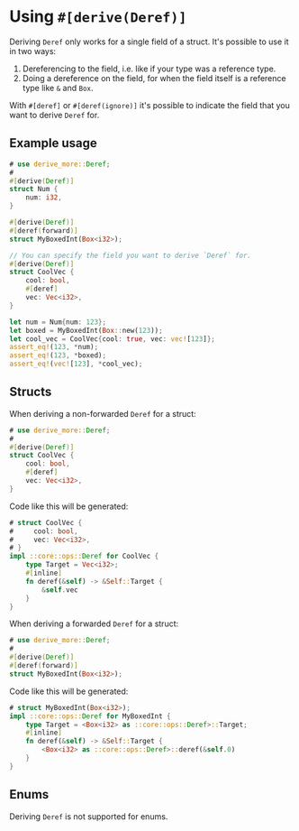 # Using `#[derive(Deref)]`

Deriving `Deref` only works for a single field of a struct.
It's possible to use it in two ways:

1. Dereferencing to the field, i.e. like if your type was a reference type.
2. Doing a dereference on the field, for when the field itself is a reference type like `&` and `Box`.

With `#[deref]` or `#[deref(ignore)]` it's possible to indicate the field that
you want to derive `Deref` for.




## Example usage

```rust
# use derive_more::Deref;
#
#[derive(Deref)]
struct Num {
    num: i32,
}

#[derive(Deref)]
#[deref(forward)]
struct MyBoxedInt(Box<i32>);

// You can specify the field you want to derive `Deref` for.
#[derive(Deref)]
struct CoolVec {
    cool: bool,
    #[deref]
    vec: Vec<i32>,
}

let num = Num{num: 123};
let boxed = MyBoxedInt(Box::new(123));
let cool_vec = CoolVec{cool: true, vec: vec![123]};
assert_eq!(123, *num);
assert_eq!(123, *boxed);
assert_eq!(vec![123], *cool_vec);
```




## Structs

When deriving a non-forwarded `Deref` for a struct:

```rust
# use derive_more::Deref;
#
#[derive(Deref)]
struct CoolVec {
    cool: bool,
    #[deref]
    vec: Vec<i32>,
}
```

Code like this will be generated:

```rust
# struct CoolVec {
#     cool: bool,
#     vec: Vec<i32>,
# }
impl ::core::ops::Deref for CoolVec {
    type Target = Vec<i32>;
    #[inline]
    fn deref(&self) -> &Self::Target {
        &self.vec
    }
}
```

When deriving a forwarded `Deref` for a struct:

```rust
# use derive_more::Deref;
#
#[derive(Deref)]
#[deref(forward)]
struct MyBoxedInt(Box<i32>);
```

Code like this will be generated:

```rust
# struct MyBoxedInt(Box<i32>);
impl ::core::ops::Deref for MyBoxedInt {
    type Target = <Box<i32> as ::core::ops::Deref>::Target;
    #[inline]
    fn deref(&self) -> &Self::Target {
        <Box<i32> as ::core::ops::Deref>::deref(&self.0)
    }
}
```




## Enums

Deriving `Deref` is not supported for enums.
